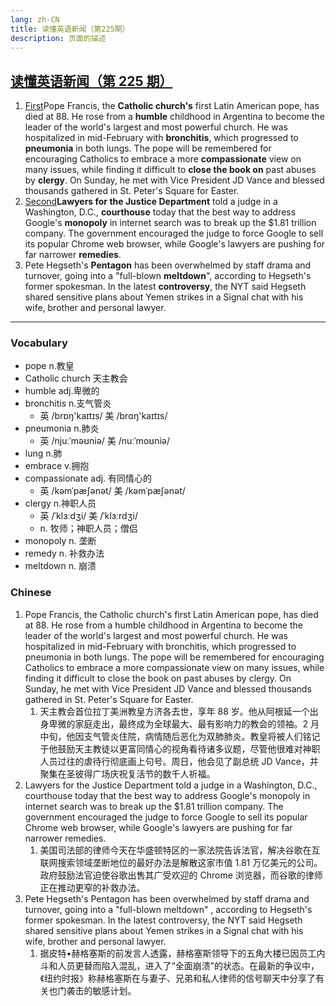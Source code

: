 ```yaml
---
lang: zh-CN
title: 读懂英语新闻（第225期）
description: 页面的描述
---
```


## [读懂英语新闻（第 225 期）](https://www.youtube.com/watch?v=PkWhJdq8lp4&t=616s)

1. [First](https://www.youtube.com/watch?v=PkWhJdq8lp4&t=36s)Pope Francis, the **Catholic church's** first Latin American pope, has died at 88. He rose from a **humble** childhood in Argentina to become the leader of the world's largest and most powerful church. He was hospitalized in mid-February with **bronchitis**, which progressed to **pneumonia** in both lungs. The pope will be remembered for encouraging Catholics to embrace a more **compassionate** view on many issues, while finding it difficult to **close the book on** past abuses by **clergy**. On Sunday, he met with Vice President JD Vance and blessed thousands gathered in St. Peter's Square for Easter.
2. [Second](https://www.youtube.com/watch?v=PkWhJdq8lp4&t=276s)**Lawyers for the Justice Department** told a judge in a Washington, D.C., **courthouse** today that the best way to address Google's **monopoly** in internet search was to break up the $1.81 trillion company. The government encouraged the judge to force Google to sell its popular Chrome web browser, while Google's lawyers are pushing for far narrower **remedies**.
3. Pete Hegseth's **Pentagon** has been overwhelmed by staff drama and turnover, going into a "full-blown **meltdown**", according to Hegseth's former spokesman. In the latest **controversy**, the NYT said Hegseth shared sensitive plans about Yemen strikes in a Signal chat with his wife, brother and personal lawyer.

---

### Vocabulary

- pope n.教皇
- Catholic church 天主教会
- humble adj.卑微的
- bronchitis n.支气管炎
  - 英 /brɒŋ'kaɪtɪs/ 美 /brɑŋ'kaɪtɪs/
- pneumonia n.肺炎
  - 英 /njuːˈməʊniə/ 美 /nuːˈmoʊniə/
- lung n.肺
- embrace v.拥抱
- compassionate adj. 有同情心的
  - 英 /kəmˈpæʃənət/ 美 /kəmˈpæʃənət/
- clergy n.神职人员
  - 英 /ˈklɜːdʒi/ 美 /ˈklɜːrdʒi/
  - n. 牧师；神职人员；僧侣
- monopoly n. 垄断
- remedy n. 补救办法
- meltdown n. 崩溃

### Chinese

1. Pope Francis, the Catholic church's first Latin American pope, has died at 88. He rose from a humble childhood in Argentina to become the leader of the world's largest and most powerful church. He was hospitalized in mid-February with bronchitis, which progressed to pneumonia in both lungs. The pope will be remembered for encouraging Catholics to embrace a more compassionate view on many issues, while finding it difficult to close the book on past abuses by clergy. On Sunday, he met with Vice President JD Vance and blessed thousands gathered in St. Peter's Square for Easter.
   1. 天主教会首位拉丁美洲教皇方济各去世，享年 88 岁。他从阿根延一个出身卑微的家庭走出，最终成为全球最大、最有影响力的教会的领袖。2 月中旬，他因支气管炎住院，病情随后恶化为双肺肺炎。教皇将被人们铭记于他鼓励天主教徒以更富同情心的视角看待诸多议题，尽管他很难对神职人员过往的虐待行彻底画上句号。周日，他会见了副总统 JD Vance，并聚集在圣彼得广场庆祝复活节的数千人祈福。
2. Lawyers for the Justice Department told a judge in a Washington, D.C., courthouse today that the best way to address Google's monopoly in internet search was to break up the $1.81 trillion company. The government encouraged the judge to force Google to sell its popular Chrome web browser, while Google's lawyers are pushing for far narrower remedies.
   1. 美国司法部的律师今天在华盛顿特区的一家法院告诉法官，解决谷歌在互联网搜索领域垄断地位的最好办法是解散这家市值 1.81 万亿美元的公司。政府鼓励法官迫使谷歌出售其广受欢迎的 Chrome 浏览器，而谷歌的律师正在推动更窄的补救办法。
3. Pete Hegseth's Pentagon has been overwhelmed by staff drama and turnover, going into a "full-blown meltdown" , according to Hegseth's former spokesman. In the latest controversy, the NYT said Hegseth shared sensitive plans about Yemen strikes in a Signal chat with his wife, brother and personal lawyer.
   1. 据皮特•赫格塞斯的前发言人透露，赫格塞斯领导下的五角大楼已因员工内斗和人员更替而陷入混乱，进入了“全面崩溃”的状态。在最新的争议中，《纽约时报》称赫格塞斯在与妻子、兄弟和私人律师的信号聊天中分享了有关也门袭击的敏感计划。

